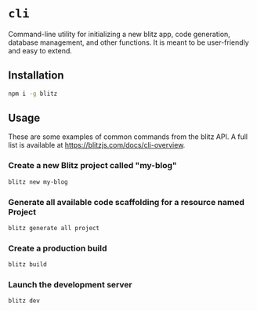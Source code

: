 # `cli`

Command-line utility for initializing a new blitz app, code generation, database management, and other functions. It is meant to be user-friendly and easy to extend.

## Installation

```bash
npm i -g blitz
```

## Usage

These are some examples of common commands from the blitz API. A full list is available at <https://blitzjs.com/docs/cli-overview>.

### Create a new Blitz project called "my-blog"

```bash
blitz new my-blog
```

### Generate all available code scaffolding for a resource named Project

```bash
blitz generate all project
```

### Create a production build

```bash
blitz build
```

### Launch the development server

```bash
blitz dev
```
